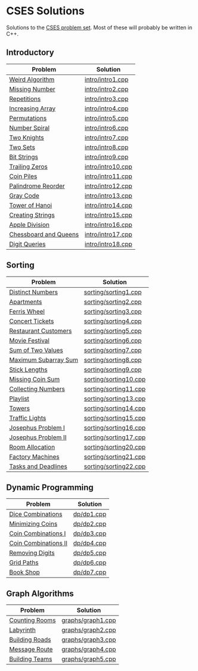 # CSES Solutions

Solutions to the [CSES problem set](https://cses.fi/problemset/list/). Most of these will probably be written in C++.

## Introductory

| Problem | Solution |
|---------|----------|
|[Weird Algorithm](https://cses.fi/problemset/task/1068)| [intro/intro1.cpp](intro/intro1.cpp) |
|[Missing Number](https://cses.fi/problemset/task/1083)| [intro/intro2.cpp](intro/intro2.cpp) |
|[Repetitions](https://cses.fi/problemset/task/1069)| [intro/intro3.cpp](intro/intro3.cpp) |
|[Increasing Array](https://cses.fi/problemset/task/1094)| [intro/intro4.cpp](intro/intro4.cpp) |
|[Permutations](https://cses.fi/problemset/task/1070)| [intro/intro5.cpp](intro/intro5.cpp) |
|[Number Spiral](https://cses.fi/problemset/task/1071)| [intro/intro6.cpp](intro/intro6.cpp) |
|[Two Knights](https://cses.fi/problemset/task/1072)| [intro/intro7.cpp](intro/intro7.cpp) |
|[Two Sets](https://cses.fi/problemset/task/1092)| [intro/intro8.cpp](intro/intro8.cpp) |
|[Bit Strings](https://cses.fi/problemset/task/1617)| [intro/intro9.cpp](intro/intro9.cpp) |
|[Trailing Zeros](https://cses.fi/problemset/task/1618)| [intro/intro10.cpp](intro/intro10.cpp) |
|[Coin Piles](https://cses.fi/problemset/task/1754)| [intro/intro11.cpp](intro/intro11.cpp) |
|[Palindrome Reorder](https://cses.fi/problemset/task/1755)| [intro/intro12.cpp](intro/intro12.cpp) |
|[Gray Code](https://cses.fi/problemset/task/2205)| [intro/intro13.cpp](intro/intro13.cpp) |
|[Tower of Hanoi](https://cses.fi/problemset/task/2165)| [intro/intro14.cpp](intro/intro14.cpp) |
|[Creating Strings](https://cses.fi/problemset/task/1622)| [intro/intro15.cpp](intro/intro15.cpp) |
|[Apple Division](https://cses.fi/problemset/task/1623)| [intro/intro16.cpp](intro/intro16.cpp) |
|[Chessboard and Queens](https://cses.fi/problemset/task/1624) | [intro/intro17.cpp](intro/intro17.cpp)|
|[Digit Queries](https://cses.fi/problemset/task/2431) | [intro/intro18.cpp](intro/intro18.cpp)|

## Sorting

| Problem | Solution |
|---------|----------|
|[Distinct Numbers](https://cses.fi/problemset/task/1621)| [sorting/sorting1.cpp](sorting/sorting1.cpp) |
|[Apartments](https://cses.fi/problemset/task/1084)| [sorting/sorting2.cpp](sorting/sorting2.cpp) |
|[Ferris Wheel](https://cses.fi/problemset/task/1090)| [sorting/sorting3.cpp](sorting/sorting3.cpp) |
|[Concert Tickets](https://cses.fi/problemset/task/1091) | [sorting/sorting4.cpp](sorting/sorting4.cpp) |
|[Restaurant Customers](https://cses.fi/problemset/task/1619) | [sorting/sorting5.cpp](sorting/sorting5.cpp) |
|[Movie Festival](https://cses.fi/problemset/task/1629) | [sorting/sorting6.cpp](sorting/sorting6.cpp) |
|[Sum of Two Values](https://cses.fi/problemset/task/1640) | [sorting/sorting7.cpp](sorting/sorting7.cpp) |
|[Maximum Subarray Sum](https://cses.fi/problemset/task/1643) | [sorting/sorting8.cpp](sorting/sorting8.cpp) |
|[Stick Lengths](https://cses.fi/problemset/task/1074) | [sorting/sorting9.cpp](sorting/sorting9.cpp) |
|[Missing Coin Sum](https://cses.fi/problemset/task/2183) | [sorting/sorting10.cpp](sorting/sorting10.cpp) |
|[Collecting Numbers](https://cses.fi/problemset/task/2216) | [sorting/sorting11.cpp](sorting/sorting11.cpp) |
|[Playlist](https://cses.fi/problemset/task/1141) | [sorting/sorting13.cpp](sorting/sorting13.cpp) |
|[Towers](https://cses.fi/problemset/task/1073) | [sorting/sorting14.cpp](sorting/sorting14.cpp) |
|[Traffic Lights](https://cses.fi/problemset/task/1163) | [sorting/sorting15.cpp](sorting/sorting15.cpp) |
|[Josephus Problem I](https://cses.fi/problemset/task/2162) | [sorting/sorting16.cpp](sorting/sorting16.cpp) |
|[Josephus Problem II](https://cses.fi/problemset/task/2163) | [sorting/sorting17.cpp](sorting/sorting17.cpp) |
|[Room Allocation](https://cses.fi/problemset/task/1164) | [sorting/sorting20.cpp](sorting/sorting20.cpp) |
|[Factory Machines](https://cses.fi/problemset/task/1620) | [sorting/sorting21.cpp](sorting/sorting21.cpp) |
|[Tasks and Deadlines](https://cses.fi/problemset/task/1630) | [sorting/sorting22.cpp](sorting/sorting22.cpp) |

## Dynamic Programming

| Problem | Solution |
|---------|----------|
|[Dice Combinations](https://cses.fi/problemset/task/1633)| [dp/dp1.cpp](dp/dp1.cpp) |
|[Minimizing Coins](https://cses.fi/problemset/task/1634)| [dp/dp2.cpp](dp/dp2.cpp) |
|[Coin Combinations I](https://cses.fi/problemset/task/1635)| [dp/dp3.cpp](dp/dp3.cpp) |
|[Coin Combinations II](https://cses.fi/problemset/task/1636)| [dp/dp4.cpp](dp/dp4.cpp) |
|[Removing Digits](https://cses.fi/problemset/task/1637)| [dp/dp5.cpp](dp/dp5.cpp) |
|[Grid Paths](https://cses.fi/problemset/task/1638)| [dp/dp6.cpp](dp/dp6.cpp) |
|[Book Shop](https://cses.fi/problemset/task/1158)| [dp/dp7.cpp](dp/dp7.cpp) |

## Graph Algorithms

| Problem | Solution |
|---------|----------|
|[Counting Rooms](https://cses.fi/problemset/task/1192)| [graphs/graph1.cpp](graphs/graph1.cpp) |
|[Labyrinth](https://cses.fi/problemset/task/1193)| [graphs/graph2.cpp](graphs/graph2.cpp) |
|[Building Roads](https://cses.fi/problemset/task/1666)| [graphs/graph3.cpp](graphs/graph3.cpp) |
|[Message Route](https://cses.fi/problemset/task/1667)| [graphs/graph4.cpp](graphs/graph4.cpp) |
|[Building Teams](https://cses.fi/problemset/task/1668)| [graphs/graph5.cpp](graphs/graph5.cpp) |

